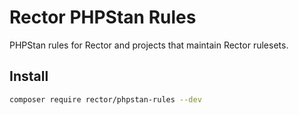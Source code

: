 # Rector PHPStan Rules

PHPStan rules for Rector and projects that maintain Rector rulesets.

## Install

```bash
composer require rector/phpstan-rules --dev
```
